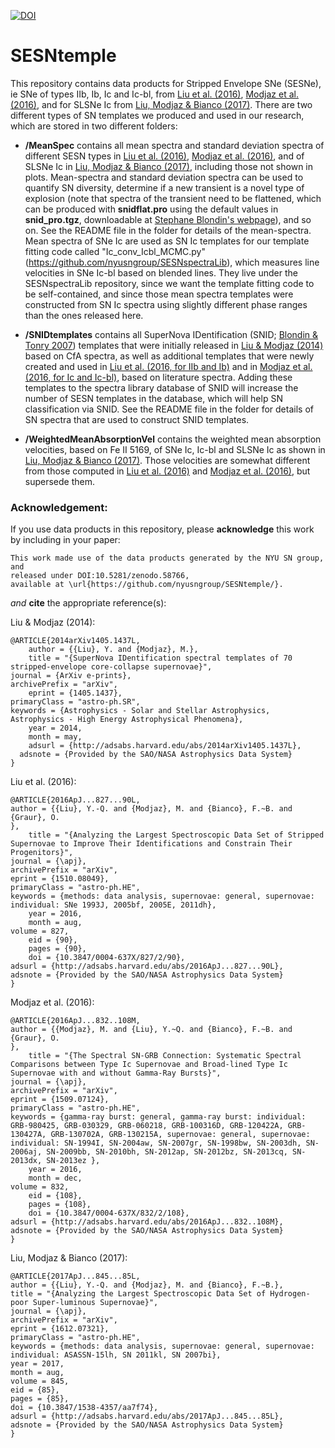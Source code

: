 [![DOI](https://zenodo.org/badge/DOI/10.5281/zenodo.826368.svg)](https://doi.org/10.5281/zenodo.826368)

# SESNtemple

This repository contains data products for Stripped Envelope SNe (SESNe), ie SNe of types IIb, Ib, Ic and Ic-bl, from [Liu et al. (2016)](http://adsabs.harvard.edu/abs/2016ApJ...827...90L), [Modjaz et al. (2016)](http://adsabs.harvard.edu/abs/2016ApJ...832..108M), and for SLSNe Ic from [Liu, Modjaz & Bianco (2017)](http://adsabs.harvard.edu/abs/2016arXiv161207321L). There are two different types of SN templates we produced and used in our research, which are stored in two different folders:
- <b>/MeanSpec</b> contains all mean spectra and standard deviation spectra of different SESN types in [Liu et al. (2016)](http://adsabs.harvard.edu/abs/2016ApJ...827...90L), [Modjaz et al. (2016)](http://adsabs.harvard.edu/abs/2016ApJ...832..108M), and of SLSNe Ic in [Liu, Modjaz & Bianco (2017)](http://adsabs.harvard.edu/abs/2016arXiv161207321L), including those not shown in plots. Mean-spectra and standard deviation spectra can be used to quantify SN diversity, determine if a new transient is a novel type of explosion (note that spectra of the transient need to be flattened, which can be produced with **snidflat.pro** using the default values in **snid_pro.tgz**, downloadable at [Stephane Blondin's webpage](https://people.lam.fr/blondin.stephane/software/snid/index.html#Download)), and so on. See the README file in the folder for details of the mean-spectra. Mean spectra of SNe Ic are used as SN Ic templates for our template fitting code called "Ic_conv_Icbl_MCMC.py" (https://github.com/nyusngroup/SESNspectraLib), which measures line velocities in SNe Ic-bl based on blended lines. They live under the SESNspectraLib repository, since we want the template fitting code to be self-contained, and since those mean spectra templates were constructed from SN Ic spectra using slightly different phase ranges than the ones released here.
 
- <b>/SNIDtemplates</b> contains all SuperNova IDentification (SNID; [Blondin & Tonry 2007](http://adsabs.harvard.edu/abs/2007ApJ...666.1024B)) templates that were initially released in [Liu & Modjaz (2014)](http://adsabs.harvard.edu/abs/2014arXiv1405.1437L) based on CfA spectra, as well as additional templates that were newly created and used in [Liu et al. (2016, for IIb and Ib)](http://adsabs.harvard.edu/abs/2016ApJ...827...90L) and in [Modjaz et al. (2016, for Ic and Ic-bl)](http://adsabs.harvard.edu/abs/2016ApJ...832..108M), based on literature spectra. Adding these templates to the spectra library database of SNID will increase the number of SESN templates in the database, which will help SN classification via SNID. See the README file in the folder for details of SN spectra that are used to construct SNID templates.

- <b>/WeightedMeanAbsorptionVel</b> contains the weighted mean absorption velocities, based on Fe II 5169, of SNe Ic, Ic-bl and SLSNe Ic as shown in [Liu, Modjaz & Bianco (2017)](http://adsabs.harvard.edu/abs/2016arXiv161207321L). Those velocities are somewhat different from those computed in [Liu et al. (2016)](http://adsabs.harvard.edu/abs/2016ApJ...827...90L) and [Modjaz et al. (2016)](http://adsabs.harvard.edu/abs/2016ApJ...832..108M), but supersede them.

### Acknowledgement:

If you use data products in this repository, please <b>acknowledge</b> this work by including in your paper:

	This work made use of the data products generated by the NYU SN group, and 
	released under DOI:10.5281/zenodo.58766, 
	available at \url{https://github.com/nyusngroup/SESNtemple/}.
	  
*and* <b>cite</b> the appropriate reference(s):

Liu & Modjaz (2014):

  	@ARTICLE{2014arXiv1405.1437L,
    	author = {{Liu}, Y. and {Modjaz}, M.},
     	title = "{SuperNova IDentification spectral templates of 70 stripped-envelope core-collapse supernovae}",
   	journal = {ArXiv e-prints},
  	archivePrefix = "arXiv",
     	eprint = {1405.1437},
   	primaryClass = "astro-ph.SR",
   	keywords = {Astrophysics - Solar and Stellar Astrophysics, Astrophysics - High Energy Astrophysical Phenomena},
       	year = 2014,
     	month = may,
    	adsurl = {http://adsabs.harvard.edu/abs/2014arXiv1405.1437L},
	  adsnote = {Provided by the SAO/NASA Astrophysics Data System}
  	}

Liu et al. (2016):

    @ARTICLE{2016ApJ...827...90L,
   	author = {{Liu}, Y.-Q. and {Modjaz}, M. and {Bianco}, F.~B. and {Graur}, O.
	},
    	title = "{Analyzing the Largest Spectroscopic Data Set of Stripped Supernovae to Improve Their Identifications and Constrain Their Progenitors}",
  	journal = {\apj},
	archivePrefix = "arXiv",
   	eprint = {1510.08049},
 	primaryClass = "astro-ph.HE",
 	keywords = {methods: data analysis, supernovae: general, supernovae: individual: SNe 1993J, 2005bf, 2005E, 2011dh},
     	year = 2016,
    	month = aug,
   	volume = 827,
      	eid = {90},
    	pages = {90},
      	doi = {10.3847/0004-637X/827/2/90},
   	adsurl = {http://adsabs.harvard.edu/abs/2016ApJ...827...90L},
  	adsnote = {Provided by the SAO/NASA Astrophysics Data System}
	}

Modjaz et al. (2016):
  
    @ARTICLE{2016ApJ...832..108M,
   	author = {{Modjaz}, M. and {Liu}, Y.~Q. and {Bianco}, F.~B. and {Graur}, O.
	},
    	title = "{The Spectral SN-GRB Connection: Systematic Spectral Comparisons between Type Ic Supernovae and Broad-lined Type Ic Supernovae with and without Gamma-Ray Bursts}",
 	journal = {\apj},
	archivePrefix = "arXiv",
	eprint = {1509.07124},
	primaryClass = "astro-ph.HE",
	keywords = {gamma-ray burst: general, gamma-ray burst: individual: GRB-980425, GRB-030329, GRB-060218, GRB-100316D, GRB-120422A, GRB-	130427A, GRB-130702A, GRB-130215A, supernovae: general, supernovae: individual: SN-1994I, SN-2004aw, SN-2007gr, SN-1998bw, SN-2003dh, SN-2006aj, SN-2009bb, SN-2010bh, SN-2012ap, SN-2012bz, SN-2013cq, SN-2013dx, SN-2013ez },
     	year = 2016,
    	month = dec,
   	volume = 832,
      	eid = {108},
    	pages = {108},
      	doi = {10.3847/0004-637X/832/2/108},
  	adsurl = {http://adsabs.harvard.edu/abs/2016ApJ...832..108M},
 	adsnote = {Provided by the SAO/NASA Astrophysics Data System}
	}


Liu, Modjaz & Bianco (2017):

    @ARTICLE{2017ApJ...845...85L,
    author = {{Liu}, Y.-Q. and {Modjaz}, M. and {Bianco}, F.~B.},
    title = "{Analyzing the Largest Spectroscopic Data Set of Hydrogen-poor Super-luminous Supernovae}",
	journal = {\apj},
	archivePrefix = "arXiv",
	eprint = {1612.07321},
	primaryClass = "astro-ph.HE",
	keywords = {methods: data analysis, supernovae: general, supernovae: individual: ASASSN-15lh, SN 2011kl, SN 2007bi},
	year = 2017,
	month = aug,
	volume = 845,
	eid = {85},
	pages = {85},
	doi = {10.3847/1538-4357/aa7f74},
	adsurl = {http://adsabs.harvard.edu/abs/2017ApJ...845...85L},
	adsnote = {Provided by the SAO/NASA Astrophysics Data System}
	}

